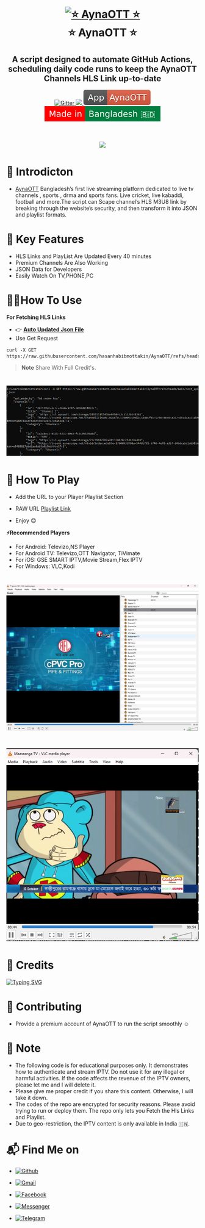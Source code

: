 




<h1 align="center">
  <br>
  <a href="https://play.google.com/store/apps/details?id=com.aynaott.apps"><img src="https://aynaott.com/assets/images/logo/logo-2.png" alt="⭐ AynaOTT ⭐" width="200"></a>
  <br>
  ⭐ AynaOTT ⭐
  <br>
</h1>

<h2 align="center">A script designed to automate GitHub Actions, scheduling daily code runs to keep the AynaOTT Channels HLS Link up-to-date</h2>

<p align="center">
  <a href="https://www.python.org/">
    <img src="https://img.shields.io/badge/Made_With-Python_3.12%2B-blue"
         alt="Gitter">
  
  <a href="https://saythanks.io/to/bullredeyes@gmail.com">
      <img src="https://raw.githubusercontent.com/hasanhabibmottakin/AynaOTT/refs/heads/main/images/bluecodexx-%E2%98%BC-green.svg">
  </a>
  <a href="https://play.google.com/store/apps/details?id=com.aynaott.apps">
    <img src="https://raw.githubusercontent.com/hasanhabibmottakin/AynaOTT/refs/heads/main/images/aynaapp.svg">
  </a>
  </a>
  <a href="https://gitter.im/amitmerchant1990/electron-markdownify"><img src="https://raw.githubusercontent.com/hasanhabibmottakin/AynaOTT/refs/heads/main/images/made-in-bd.svg"></a>


<h1 align="center">
 <a href="www.aynaott.com"><img src="https://aynaott.com/assets/images/landing/6.png"></a>
</h1>

# 📕 Introdicton 
* [AynaOTT](https://play.google.com/store/apps/details?id=com.aynaott.apps) Bangladesh’s first live streaming platform dedicated to live tv channels , sports , drma and sports fans. Live cricket, live kabaddi, football and more.The script can Scape channel’s HLS M3U8 link by breaking through the website’s security, and then transform it into JSON and playlist formats.


# 🔵 Key Features

* HLS Links and PlayList Are Updated Every 40 minutes
* Premium Channels Are Also Working
* JSON Data for Developers 
* Easily Watch On TV,PHONE,PC



# 👨‍💻How To Use
**For Fetching HLS Links**
* 👉 **[Auto Updated Json File](https://raw.githubusercontent.com/hasanhabibmottakin/AynaOTT/refs/heads/main/rest_api.json)**
* Use Get Request




```
curl -X GET https://raw.githubusercontent.com/hasanhabibmottakin/AynaOTT/refs/heads/main/rest_api.json

```

> **Note**
> Share With Full Credit's.


<h1 align="center">
 <a href="https://raw.githubusercontent.com/hasanhabibmottakin/AynaOTT/refs/heads/main/rest_api.json?"><img src="https://github.com/hasanhabibmottakin/AynaOTT/blob/main/images/output.png"></a>
</h1>

# 🎥 How To Play


* Add the URL to your Player Playlist Section
* RAW URL [Playlist Link](https://raw.githubusercontent.com/hasanhabibmottakin/AynaOTT/refs/heads/main/playlist.m3u)

*  Enjoy 😊



**⚡Recommended Players**
* For Android: Televizo,NS Player
* For Android TV: Televizo,OTT Navigator, TiVimate
* For iOS: GSE SMART IPTV,Movie Stream,Flex IPTV
* For Windows: VLC,Kodi


<h1 align="center">
 <a href="https://raw.githubusercontent.com/hasanhabibmottakin/AynaOTT/refs/heads/main/playlist.m3u"><img src="https://github.com/hasanhabibmottakin/AynaOTT/blob/main/images/list.png"></a>
<h1 align="center">
 <a href="https://raw.githubusercontent.com/hasanhabibmottakin/AynaOTT/refs/heads/main/playlist.m3u"><img src="https://github.com/hasanhabibmottakin/AynaOTT/blob/main/images/playback.png"></a>
</h1>

# 🚬 Credits
[![Typing SVG](https://readme-typing-svg.demolab.com?font=Fira+Code&pause=100&color=FF2C10&background=31FF9400&width=400&lines=Made+By+BlueCodeXX)](https://t.me/BlueCodeXXX)

# 💙 Contributing
* Provide a premium account of AynaOTT to run the script smoothly ☺️
# 💌 Note
* The following code is for educational purposes only. It demonstrates how to authenticate and stream IPTV. Do not use it for any illegal or harmful activities. If the code affects the revenue of the IPTV owners, please let me  and I will delete it.
* Please give me proper credit if you share this content. Otherwise, I will take it down.
* The codes of the repo are encrypted for security reasons. Please avoid trying to run or deploy them. The repo only lets you Fetch the Hls Links and Playlist.
*  Due to geo-restriction, the IPTV content is only available in India 🇮🇳.







# 📬 Find Me on 

- [![Github](https://img.shields.io/badge/Github-BlueCodeXXX-purple?style=for-the-badge&logo=github)](https://github.com/hasanhabibmottakin)

- [![Gmail](https://img.shields.io/badge/Gmail-BlueCodeXXX-green?style=for-the-badge&logo=gmail)](mailto:hasanhabibmottakin@gmail.com)

- [![Facebook](https://img.shields.io/badge/Facebook-BlueCodeXXX-blue?style=for-the-badge&logo=facebook)](https://t.me/BlueCodeXXX)

- [![Messenger](https://img.shields.io/badge/Messenger-BlueCodeXXX-orange?style=for-the-badge&logo=messenger)](https://t.me/BlueCodeXXX)

- [![Telegram](https://img.shields.io/badge/Telegram-BlueCodeXXX-indigo?style=for-the-badge&logo=telegram)](https://t.me/BlueCodeXXX)
